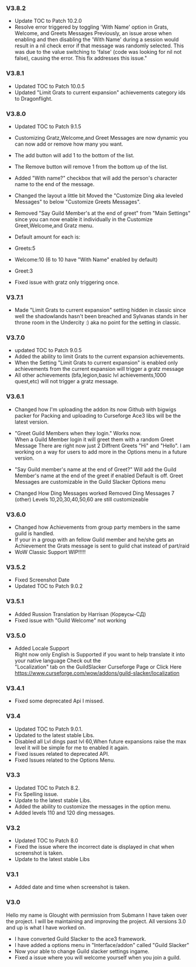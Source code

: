 ### V3.8.2
* Update TOC to Patch 10.2.0
* Resolve error triggered by toggling 'With Name' option in Grats, Welcome, and Greets Messages
  Previously, an issue arose when enabling and then disabling the 'With Name' during a session would result in a nil check error if that message was randomly selected. This was due to the value switching to 'false' (code was looking for nil not false), causing the error. This fix addresses this issue."

### V3.8.1
* Updated TOC to Patch 10.0.5
* Updated "Limit Grats to current expansion" achievements category ids to Dragonflight.


### V3.8.0
* Updated TOC to Patch 9.1.5
* Customizing Gratz,Welcome,and Greet Messages are now dynamic you can now add or remove how many you want.
* The add button will add 1 to the bottom of the list.
* The Remove button will remove 1 from the bottom up of the list.
* Added "With name?" checkbox that will add the person's character name to the end of the message.

* Changed the layout a little bit Moved the "Customize Ding aka leveled Messages" to below "Customize Greets Messages".

* Removed "Say Guild Member's at the end of greet" from "Main Settings" since you can now enable it individually in the Customize Greet,Welcome,and Gratz menu.

* Default amount for each is:
* Greets:5
* Welcome:10 (6 to 10 have "With Name" enabled by default)
* Greet:3

* Fixed issue with gratz only triggering once.

### V3.7.1
* Made "Limit Grats to current expansion" setting hidden in classic since well the shadowlands hasn't been breached and Sylvanas stands in her throne room
in the Undercity :) aka no point for the setting in classic.


### V3.7.0
* updated TOC to Patch 9.0.5
* Added the ability to limit Grats to the current expansion achievements.
* When the Setting "Limit Grats to current expansion" is enabled only achievements from the current expansion will trigger a gratz message
* All other achievements (bfa,legion,basic lvl achievements,1000 quest,etc) will not trigger a gratz message.


### V3.6.1
* Changed how I'm uploading the addon its now Github with bigwigs packer for Packing and uploading to Curseforge
  Ace3 libs will be the latest version.
* "Greet Guild Members when they login." Works now.  
  When a Guild Member login it will greet them with a random Greet Message
  There are right now just 2 Diffrent Greets "Hi" and "Hello". I am working on a way for users to add more in the Options menu in a future version.
* "Say Guild member's name at the end of Greet?" Will add the Guild Member's name at the end of the greet if enabled Default is off.
  Greet Messages are customizable in the Guild Slacker Options menu
  
* Changed How Ding Messages worked 
  Removed Ding Messages 7 (other) 
  Levels 10,20,30,40,50,60 are still customizeable

### V3.6.0
* Changed how Achievements from group party members in the same guild is handled.
* If your in a group with an fellow Guild member and he/she gets an Achievement the Grats message is sent to guild chat         instead of part/raid
* WoW Classic Support WIP!!!!!

### V3.5.2
* Fixed Screenshot Date 
* Updated TOC to Patch 9.0.2

### V3.5.1
* Added Russion Translation by Harrisan (Корвусы-СД)
* Fixed issue with "Guild Welcome" not working 

### V3.5.0
* Added Locale Support  
  Right now only English is Supported if you want to help translate it into your native language Check out the  
  "Localization" tab on the GuildSlacker Curseforge Page or Click Here https://www.curseforge.com/wow/addons/guild-slacker/localization

### V3.4.1
* Fixed some deprecated Api I missed.

### V3.4
* Updated TOC to Patch 9.0.1.
* Updated to the latest stable Libs.
* Disabled all Lvl dings past lvl 60,When future expansions raise the max level it will be simple for me to enabled it again.
* Fixed issues related to deprecated API.
* Fixed Issues related to the Options Menu. 

### V3.3
* Updated TOC to Patch 8.2.
* Fix Spelling issue.
* Update to the latest stable Libs.
* Added the ability to customize the messages in the option menu.
* Added levels 110 and 120 ding messages.

### V3.2
* Updated TOC to Patch 8.0
* Fixed the issue where the incorrect date is displayed in chat when screenshot is taken.
* Update to the latest stable Libs

### V3.1
* Added date and time when screenshot is taken.

### V3.0
Hello my name is Glought with permission from Submann I have taken over the project.
I will be maintaining and improving the project.
All versions 3.0 and up is what I have worked on.

* I have converted Guild Slacker to the ace3 framework.
* I have added a options menu in "Interface/addon" called "Guild Slacker"
* Now your able to change Guild slacker settings ingame.
* Fixed a issue where you will welcome yourself when you join a guild.